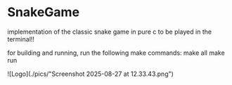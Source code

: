 # SnakeGame
implementation of the classic snake game in pure c to be played in the terminal!!

for building and running, run the following make commands:
make all
make run

![Logo](./pics/"Screenshot 2025-08-27 at 12.33.43.png")

